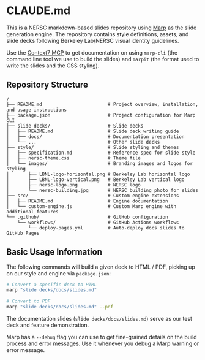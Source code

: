 # CLAUDE.md

This is a NERSC markdown-based slides repository using [Marp](https://marp.app/) as the slide generation engine. The repository contains style definitions, assets, and slide decks following Berkeley Lab/NERSC visual identity guidelines.

Use the [Context7 MCP](https://context7.com/) to get documentation on using `marp-cli` (the command line tool we use to build the slides) and `marpit` (the format used to write the slides and the CSS styling). 

## Repository Structure

```
/
├── README.md                        # Project overview, installation, and usage instructions
├── package.json                     # Project configuration for Marp CLI
├── slide decks/                     # Slide decks
│   ├── README.md                    # Slide deck writing guide
│   ├── docs/                        # Documentation presentation
│   └── ...                          # Other slide decks
├── style/                           # Slide styling and themes
│   ├── specification.md             # Reference spec for slide style
│   ├── nersc-theme.css              # Theme file
│   └── images/                      # Branding images and logos for styling
│       ├── LBNL-logo-horizontal.png # Berkeley Lab horizontal logo
│       ├── LBNL-logo-vertical.png   # Berkeley Lab vertical logo
│       ├── nersc-logo.png           # NERSC logo
│       └── nersc-building.jpg       # NERSC building photo for slides
├── src/                             # Custom engine extensions
│   ├── README.md                    # Engine documentation
│   └── custom-engine.js             # Custom Marp engine with additional features
└── .github/                         # GitHub configuration
    └── workflows/                   # GitHub Actions workflows
        └── deploy-pages.yml         # Auto-deploy docs slides to GitHub Pages
```

## Basic Usage Information

The following commands will build a given deck to HTML / PDF, picking up on our style and engine via `package.json`:

```sh
# Convert a specific deck to HTML
marp "slide decks/docs/slides.md"

# Convert to PDF
marp "slide decks/docs/slides.md" --pdf
```

The documentation slides (`slide decks/docs/slides.md`) serve as our test deck and feature demonstration.

Marp has a `--debug` flag you can use to get fine-grained details on the build process and error messages.
Use it whenever you debug a Marp warning or error message.